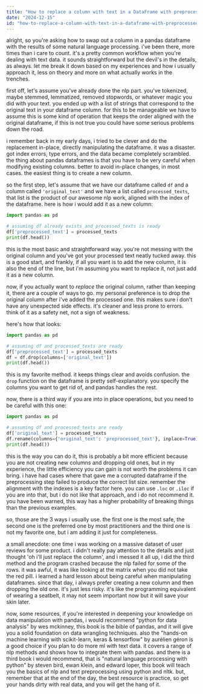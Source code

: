 ```yaml
---
title: "How to replace a column with text in a DataFrame with preprocessed text after NLP?"
date: "2024-12-15"
id: "how-to-replace-a-column-with-text-in-a-dataframe-with-preprocessed-text-after-nlp"
---
```


alright, so you're asking how to swap out a column in a pandas dataframe with the results of some natural language processing. i've been there, more times than i care to count. it's a pretty common workflow when you're dealing with text data. it sounds straightforward but the devil's in the details, as always. let me break it down based on my experiences and how i usually approach it, less on theory and more on what actually works in the trenches.

first off, let's assume you've already done the nlp part. you've tokenized, maybe stemmed, lemmatized, removed stopwords, or whatever magic you did with your text. you ended up with a list of strings that correspond to the original text in your dataframe column. for this to be manageable we have to assume this is some kind of operation that keeps the order aligned with the original dataframe, if this is not true you could have some serious problems down the road.

i remember back in my early days, i tried to be clever and do the replacement in-place, directly manipulating the dataframe. it was a disaster. got index errors, type errors, and the data became completely scrambled. the thing about pandas dataframes is that you have to be very careful when modifying existing columns. better to avoid in-place changes, in most cases. the easiest thing is to create a new column.

so the first step, let's assume that we have our dataframe called `df` and a column called `'original_text'` and we have a list called `processed_texts`, that list is the product of our awesome nlp work, aligned with the index of the dataframe. here is how i would add it as a new column:

```python
import pandas as pd

# assuming df already exists and processed_texts is ready
df['preprocessed_text'] = processed_texts
print(df.head())
```
this is the most basic and straightforward way. you're not messing with the original column and you've got your processed text neatly tucked away. this is a good start, and frankly, if all you want is to add the new column, it is also the end of the line, but i'm assuming you want to replace it, not just add it as a new column.

now, if you actually want to *replace* the original column, rather than keeping it, there are a couple of ways to go. my personal preference is to drop the original column after i've added the processed one. this makes sure i don't have any unexpected side effects. it's cleaner and less prone to errors. think of it as a safety net, not a sign of weakness.

here's how that looks:
```python
import pandas as pd

# assuming df and processed_texts are ready
df['preprocessed_text'] = processed_texts
df = df.drop(columns=['original_text'])
print(df.head())
```

this is my favorite method. it keeps things clear and avoids confusion. the `drop` function on the dataframe is pretty self-explanatory. you specify the columns you want to get rid of, and pandas handles the rest.

now, there is a third way if you are into in place operations, but you need to be careful with this one:
```python
import pandas as pd

# assuming df and processed_texts are ready
df['original_text'] = processed_texts
df.rename(columns={'original_text': 'preprocessed_text'}, inplace=True)
print(df.head())
```
this is the way you can do it, this is probably a bit more efficient because you are not creating new columns and dropping old ones, but in my experience, the little efficiency you can gain is not worth the problems it can bring. i have had cases where that gave me a corrupted dataframe if the preprocessing step failed to produce the correct list size. remember the alignment with the indexes is a key factor here. you can use `.loc` or `.iloc` if you are into that, but i do not like that approach, and i do not recommend it. you have been warned, this way has a higher probability of breaking things than the previous examples.

so, those are the 3 ways i usually use. the first one is the most safe, the second one is the preferred one by most practitioners and the third one is not my favorite one, but i am adding it just for completeness.

a small anecdote: one time i was working on a massive dataset of user reviews for some product. i didn't really pay attention to the details and just thought 'oh i'll just replace the column', and i messed it all up, i did the third method and the program crashed because the nlp failed for some of the rows. it was awful, it was like looking at the matrix when you did not take the red pill. i learned a hard lesson about being careful when manipulating dataframes. since that day, i always prefer creating a new column and then dropping the old one. it's just less risky. it's like the programming equivalent of wearing a seatbelt, it may not seem important now but it will save your skin later.

now, some resources, if you're interested in deepening your knowledge on data manipulation with pandas, i would recommend "python for data analysis" by wes mckinney, this book is the bible of pandas, and it will give you a solid foundation on data wrangling techniques. also the "hands-on machine learning with scikit-learn, keras & tensorflow" by aurélien géron is a good choice if you plan to do more ml with text data. it covers a range of nlp methods and shows how to integrate them with pandas. and there is a third book i would recommend, that is "natural language processing with python" by steven bird, ewan klein, and edward loper, this book will teach you the basics of nlp and text preprocessing using python and nltk. but, remember that at the end of the day, the best resource is practice, so get your hands dirty with real data, and you will get the hang of it.
